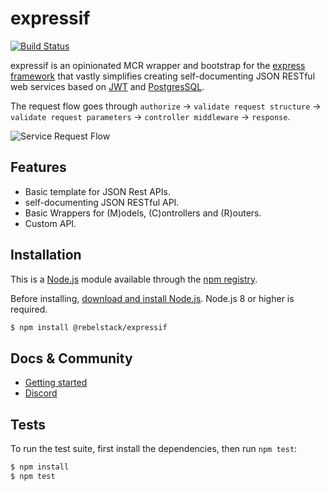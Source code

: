 # expressif
[![Build Status](https://travis-ci.com/rebelstackio/expressif.svg?branch=develop)](https://travis-ci.com/rebelstackio/expressif)

expressif is an opinionated MCR wrapper and bootstrap for the [express framework](https://expressjs.com/en/guide/routing.html) that vastly simplifies creating self-documenting JSON RESTful web services based on [JWT](https://jwt.io/) and [PostgresSQL](https://www.postgresql.org/).

The request flow goes through `authorize` -> `validate request structure` -> `validate request parameters` -> `controller middleware` -> `response`.

![Service Request Flow](docs/img/ServiceRequestFlow.svg)

## Features

* Basic template for JSON Rest APIs.
* self-documenting JSON RESTful API.
* Basic Wrappers for (M)odels, (C)ontrollers and (R)outers.
* Custom API.

## Installation

This is a [Node.js](https://nodejs.org/en/) module available through the
[npm registry](https://www.npmjs.com/).

Before installing, [download and install Node.js](https://nodejs.org/en/download/).
Node.js 8 or higher is required.

```bash
$ npm install @rebelstack/expressif
```

## Docs & Community

* [Getting started](./docs/README.md)
* [Discord](https://discord.gg/5hQBKWTU)
  <!-- * [API]() -  -->

## Tests

  To run the test suite, first install the dependencies, then run `npm test`:

```bash
$ npm install
$ npm test
```
